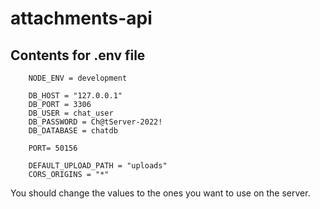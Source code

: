 # attachments-api

## Contents for .env file

```shell
    NODE_ENV = development

    DB_HOST = "127.0.0.1"
    DB_PORT = 3306
    DB_USER = chat_user
    DB_PASSWORD = Ch@tServer-2022!
    DB_DATABASE = chatdb

    PORT= 50156

    DEFAULT_UPLOAD_PATH = "uploads"
    CORS_ORIGINS = "*"
```

You should change the values to the ones you want to use on the server.
